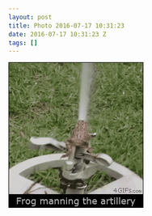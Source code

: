 ```yaml
---
layout: post
title: Photo 2016-07-17 10:31:23
date: 2016-07-17 10:31:23 Z
tags: []
---
```

![](/media/2016/07/147536698114.gif)
